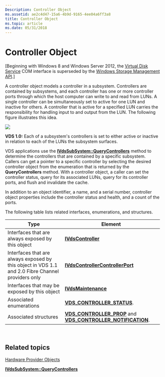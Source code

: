 ```yaml
---
Description: Controller Object
ms.assetid: ae2c4d47-15a6-4b9d-9165-4ee04a6ff3a8
title: Controller Object
ms.topic: article
ms.date: 05/31/2018
---
```


# Controller Object

\[Beginning with Windows 8 and Windows Server 2012, the [Virtual Disk Service](virtual-disk-service-portal.md) COM interface is superseded by the [Windows Storage Management API](/previous-versions/windows/desktop/stormgmt/windows-storage-management-api-portal).\]

A controller object models a controller in a subsystem. Controllers are contained by subsystems, and each controller has one or more controller ports through which the host computer can write to and read from LUNs. A single controller can be simultaneously set to active for one LUN and inactive for others. A controller that is active for a specified LUN carries the responsibility for handling input to and output from the LUN. The following figure illustrates this idea.

![](images/vdscontroller.png)

**VDS 1.0:** Each of a subsystem's controllers is set to either active or inactive in relation to each of the LUNs the subsystem surfaces.

VDS applications use the [**IVdsSubSystem::QueryControllers**](/windows/desktop/api/Vds/nf-vds-ivdssubsystem-querycontrollers) method to determine the controllers that are contained by a specific subsystem. Callers can get a pointer to a specific controller by selecting the desired controller object from the enumeration that is returned by the **QueryControllers** method. With a controller object, a caller can set the controller status, query for its associated LUNs, query for its controller ports, and flush and invalidate the cache.

In addition to an object identifier, a name, and a serial number, controller object properties include the controller status and health, and a count of the ports.

The following table lists related interfaces, enumerations, and structures.



| Type                                                                                              | Element                                                                                                                        |
|---------------------------------------------------------------------------------------------------|--------------------------------------------------------------------------------------------------------------------------------|
| Interfaces that are always exposed by this object                                                 | [**IVdsController**](/windows/desktop/api/Vds/nn-vds-ivdscontroller)                                                                                       |
| Interfaces that are always exposed by this object in VDS 1.1 and 2.0 Fibre Channel providers only | [**IVdsControllerControllerPort**](/windows/desktop/api/Vds/nn-vds-ivdscontrollercontrollerport)                                                           |
| Interfaces that may be exposed by this object                                                     | [**IVdsMaintenance**](/windows/desktop/api/Vds/nn-vds-ivdsmaintenance)                                                                                     |
| Associated enumerations                                                                           | [**VDS\_CONTROLLER\_STATUS**](/windows/desktop/api/Vds/ne-vds-vds_controller_status).                                                                      |
| Associated structures                                                                             | [**VDS\_CONTROLLER\_PROP**](/windows/desktop/api/Vds/ns-vds-vds_controller_prop) and [**VDS\_CONTROLLER\_NOTIFICATION**](/windows/desktop/api/Vds/ns-vds-vds_controller_notification). |



 

## Related topics

<dl> <dt>

[Hardware Provider Objects](hardware-provider-objects.md)
</dt> <dt>

[**IVdsSubSystem::QueryControllers**](/windows/desktop/api/Vds/nf-vds-ivdssubsystem-querycontrollers)
</dt> </dl>

 

 